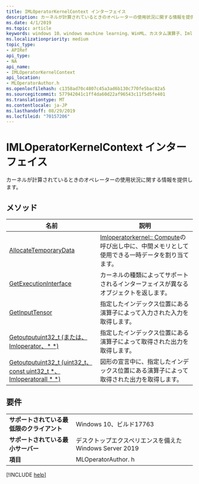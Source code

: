 ```yaml
---
title: IMLOperatorKernelContext インターフェイス
description: カーネルが計算されているときのオペレーターの使用状況に関する情報を提供します。
ms.date: 4/1/2019
ms.topic: article
keywords: windows 10、windows machine learning、WinML、カスタム演算子、Imloperatorカーネルコンテキスト
ms.localizationpriority: medium
topic_type:
- APIRef
api_type:
- NA
api_name:
- IMLOperatorKernelContext
api_location:
- MLOperatorAuthor.h
ms.openlocfilehash: c1358ad70c4807c45a3ad6b130c770fe5bac82a5
ms.sourcegitcommit: 577942041c1ff4da60d22af96543c11f5d5fe401
ms.translationtype: MT
ms.contentlocale: ja-JP
ms.lasthandoff: 08/29/2019
ms.locfileid: "70157206"
---
```

# <a name="imloperatorkernelcontext-interface"></a>IMLOperatorKernelContext インターフェイス

カーネルが計算されているときのオペレーターの使用状況に関する情報を提供します。

## <a name="methods"></a>メソッド

| 名前 | 説明 |
|------|-------------|
| [AllocateTemporaryData](IMLOperatorKernelContext_AllocateTemporaryData.md) | [Imloperatorkernel:: Compute](IMLOperatorKernel_Compute.md)の呼び出し中に、中間メモリとして使用できる一時データを割り当てます。 |
| [GetExecutionInterface](IMLOperatorKernelContext_GetExecutionInterface.md) | カーネルの種類によってサポートされるインターフェイスが異なるオブジェクトを返します。 |
| [GetInputTensor](IMLOperatorKernelContext_GetInputTensor.md) | 指定したインデックス位置にある演算子によって入力された入力を取得します。 |
| [Getoutputuint32_t (または、Imloperator、* *)](IMLOperatorKernelContext_GetOutputTensor.md#GetOutputTensor1) | 指定したインデックス位置にある演算子によって取得された出力を取得します。 |
| [Getoutputuint32_t (uint32_t、const uint32_t *、Imloperatorall * *)](IMLOperatorKernelContext_GetOutputTensor.md#GetOutputTensor2) | 図形の宣言中に、指定したインデックス位置にある演算子によって取得された出力を取得します。 |

## <a name="requirements"></a>要件

| | |
|-|-|
| **サポートされている最低限のクライアント** | Windows 10、ビルド17763 |
| **サポートされている最小サーバー** | デスクトップエクスペリエンスを備えた Windows Server 2019 |
| **項目** | MLOperatorAuthor. h |

[!INCLUDE [help](../../includes/get-help.md)]

